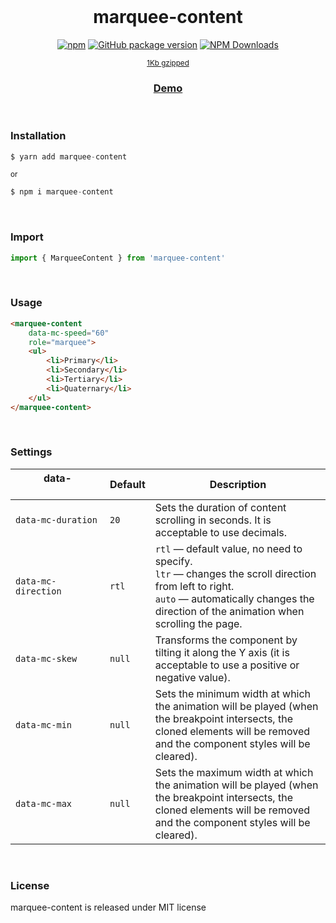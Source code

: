 <div align="center">
<br>

<h1>marquee-content</h1>

[![npm](https://img.shields.io/npm/v/marquee-content.svg?colorB=brightgreen)](https://www.npmjs.com/package/marquee-content)
[![GitHub package version](https://img.shields.io/github/package-json/v/ux-ui-pro/marquee-content.svg)](https://github.com/ux-ui-pro/marquee-content)
[![NPM Downloads](https://img.shields.io/npm/dm/marquee-content.svg?style=flat)](https://www.npmjs.org/package/marquee-content)

<sup><a href="https://bundlephobia.com/package/marquee-content">1Kb gzipped</a></sup>

<h3><a href="https://ux-ui-pro.github.io/marquee-content/dist/">Demo</a></h3>

</div>
<br>

### Installation
```javascript
$ yarn add marquee-content
```
<sup>or</sup>
```javascript
$ npm i marquee-content
```

<br>

### Import
```javascript
import { MarqueeContent } from 'marquee-content'
```
<br>

### Usage
```HTML
<marquee-content
	data-mc-speed="60"
	role="marquee">
	<ul>
		<li>Primary</li>
		<li>Secondary</li>
		<li>Tertiary</li>
		<li>Quaternary</li>
	</ul>
</marquee-content>
```
<br>

### Settings

| data-&nbsp;&nbsp;&nbsp;&nbsp;&nbsp;&nbsp;&nbsp;&nbsp;&nbsp;&nbsp;&nbsp;&nbsp;&nbsp;&nbsp;&nbsp;&nbsp;&nbsp;&nbsp;&nbsp;&nbsp;&nbsp;&nbsp;&nbsp;&nbsp;&nbsp;&nbsp;&nbsp;&nbsp;&nbsp;&nbsp; | Default | Description |
| --- | --- | --- |
| `data-mc-duration` | `20` | Sets the duration of content scrolling in seconds. It is acceptable to use decimals. |
| `data-mc-direction` | `rtl` | `rtl` &mdash; default value, no need to specify.<br>`ltr` &mdash; changes the scroll direction from left to right.<br>`auto` &mdash; automatically changes the direction of the animation when scrolling the page. |
| `data-mc-skew` | `null` | Transforms the component by tilting it along the Y axis (it is acceptable to use a positive or negative value). |
| `data-mc-min` | `null` | Sets the minimum width at which the animation will be played (when the breakpoint intersects, the cloned elements will be removed and the component styles will be cleared). |
| `data-mc-max` | `null` | Sets the maximum width at which the animation will be played (when the breakpoint intersects, the cloned elements will be removed and the component styles will be cleared). |

<br>

### License
marquee-content is released under MIT license